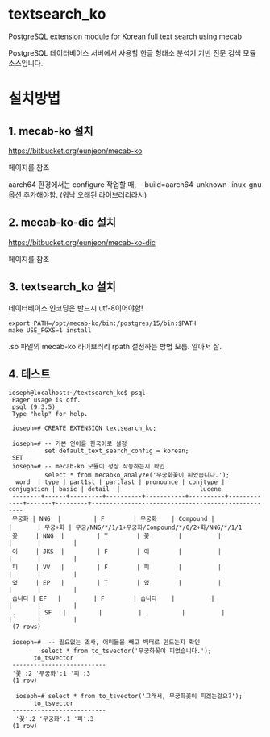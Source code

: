 textsearch_ko
=============

PostgreSQL extension module for Korean full text search using mecab

PostgreSQL 데이터베이스 서버에서 사용할 한글 형태소 분석기 기반 전문 검색 모듈 소스입니다. 

# 설치방법

  
## 1. mecab-ko 설치
https://bitbucket.org/eunjeon/mecab-ko

페이지를 참조

aarch64 환경에서는 configure 작업할 때, --build=aarch64-unknown-linux-gnu 옵션 추가해야함. (워낙 오래된 라이브러리라서)
## 2. mecab-ko-dic 설치
https://bitbucket.org/eunjeon/mecab-ko-dic

페이지를 참조
## 3. textsearch_ko 설치
데이터베이스 인코딩은 반드시 utf-8이어야함!
```
export PATH=/opt/mecab-ko/bin:/postgres/15/bin:$PATH
make USE_PGXS=1 install
```
.so 파일의 mecab-ko 라이브러리 rpath 설정하는 방법 모름. 알아서 잘.
## 4. 테스트
```
ioseph@localhost:~/textsearch_ko$ psql
 Pager usage is off.
 psql (9.3.5)
 Type "help" for help.
 
 ioseph=# CREATE EXTENSION textsearch_ko;

 ioseph=# -- 기본 언어를 한국어로 설정
          set default_text_search_config = korean;
 SET
 ioseph=# -- mecab-ko 모듈이 정상 작동하는지 확인
          select * from mecabko_analyze('무궁화꽃이 피었습니다.');
  word  | type | part1st | partlast | pronounce | conjtype | conjugation | basic | detail  |                      lucene
 --------+------+---------+----------+-----------+----------+-------------+-------+---------+---------------------------------------------------
 무궁화 | NNG  |         | F        | 무궁화    | Compound |             |       | 무궁+화 | 무궁/NNG/*/1/1+무궁화/Compound/*/0/2+화/NNG/*/1/1
 꽃     | NNG  |         | T        | 꽃        |          |             |       |         |
 이     | JKS  |         | F        | 이        |          |             |       |         |
 피     | VV   |         | F        | 피        |          |             |       |         |
 었     | EP   |         | T        | 었        |          |             |       |         |
 습니다 | EF   |         | F        | 습니다    |          |             |       |         |
 .      | SF   |         |          | .         |          |             |       |         |
 (7 rows)
 
 ioseph=#  -- 필요없는 조사, 어미들을 빼고 백터로 만드는지 확인 
         select * from to_tsvector('무궁화꽃이 피었습니다.');
       to_tsvector
 --------------------------
 '꽃':2 '무궁화':1 '피':3
 (1 row)
 
  ioseph=# select * from to_tsvector('그래서, 무궁화꽃이 피겠는걸요?');
       to_tsvector
 --------------------------
  '꽃':2 '무궁화':1 '피':3
 (1 row)
```

